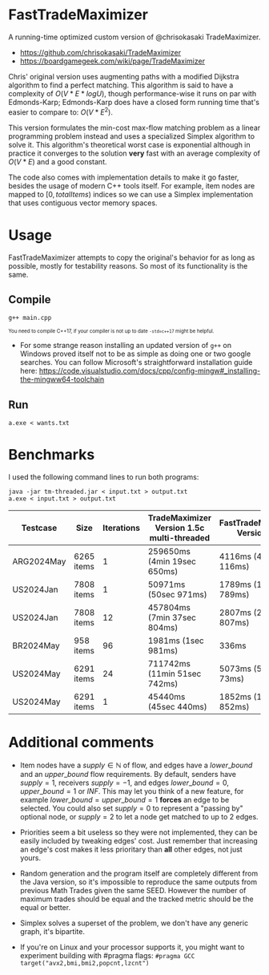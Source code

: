 # FastTradeMaximizer
A running-time optimized custom version of @chrisokasaki TradeMaximizer.

- https://github.com/chrisokasaki/TradeMaximizer
- https://boardgamegeek.com/wiki/page/TradeMaximizer

Chris' original version uses augmenting paths with a modified Dijkstra algorithm to find a perfect matching. This algorithm is said to have a complexity of $O(V * E * log U)$, though performance-wise it runs on par with Edmonds-Karp; Edmonds-Karp does have a closed form running time that's easier to compare to: $O(V * E^2)$.

This version formulates the min-cost max-flow matching problem as a linear programming problem instead and uses a specialized Simplex algorithm to solve it.  This algorithm's theoretical worst case is exponential although in practice it converges to the solution **very** fast with an average complexity of $O(V * E)$ and a good constant.

The code also comes with implementation details to make it go faster, besides the usage of modern C++ tools itself. For example, item nodes are mapped to $[0,totalItems)$ indices so we can use a Simplex implementation that uses contiguous vector memory spaces.

# Usage

FastTradeMaximizer attempts to copy the original's behavior for as long as possible, mostly for testability reasons. So most of its functionality is the same.

## Compile

    g++ main.cpp

<sup><sup>You need to compile C++17, if your compiler is not up to date ```-std=c++17``` might be helpful.<sup><sup>

- For some strange reason installing an updated version of ```g++``` on Windows proved itself not to be as simple as doing one or two google searches. You can follow Microsoft's straightforward installation guide here: https://code.visualstudio.com/docs/cpp/config-mingw#_installing-the-mingww64-toolchain

## Run

    a.exe < wants.txt

# Benchmarks

I used the following command lines to run both programs:

    java -jar tm-threaded.jar < input.txt > output.txt
    a.exe < input.txt > output.txt

| Testcase   | Size       | Iterations | TradeMaximizer Version 1.5c multi-threaded | FastTradeMaximizer Version 0.1 |
|------------|------------|------------|--------------------------------------------|--------------------------------|
| ARG2024May | 6265 items | 1          | 259650ms (4min 19sec 650ms)                | 4116ms (4sec 116ms)            |
| US2024Jan  | 7808 items | 1          | 50971ms (50sec 971ms)                      | 1789ms (1sec 789ms)            |
| US2024Jan  | 7808 items | 12         | 457804ms (7min 37sec 804ms)                | 2807ms (2sec 807ms)            |
| BR2024May  | 958 items  | 96         | 1981ms (1sec 981ms)                        | 336ms                          |
| US2024May  | 6291 items | 24         | 711742ms (11min 51sec 742ms)               | 5073ms (5sec 73ms)             |
| US2024May  | 6291 items | 1          | 45440ms (45sec 440ms)                      | 1852ms (1sec 852ms)            |

# Additional comments

- Item nodes have a $supply\in\mathbb{N}$ of flow, and edges have a $lower\_bound$ and an $upper\_bound$ flow requirements. By default, senders have $supply=1$, receivers $supply=-1$, and edges $lower\_bound = 0, upper\_bound = 1  \text{ or } INF$. This may let you think of a new feature, for example $lower\_bound = upper\_bound = 1$ **forces** an edge to be selected. You could also set $supply=0$ to represent a "passing by" optional node, or $supply=2$ to let a node get matched to up to 2 edges.

- Priorities seem a bit useless so they were not implemented, they can be easily included by tweaking edges' $\text{cost}$. Just remember that increasing an edge's cost makes it less prioritary than **all** other edges, not just yours.

- Random generation and the program itself are completely different from the Java version, so it's impossible to reproduce the same outputs from previous Math Trades given the same $\text{SEED}$. However the number of maximum trades should be equal and the tracked metric should be the equal or better.

- Simplex solves a superset of the problem, we don't have any generic graph, it's bipartite.

- If you're on Linux and your processor supports it, you might want to experiment building with #pragma flags: ```#pragma GCC target("avx2,bmi,bmi2,popcnt,lzcnt")```
